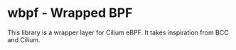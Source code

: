 # wbpf - Wrapped BPF

This library is a wrapper layer for Cilium eBPF. It takes inspiration from BCC and Cilium.
